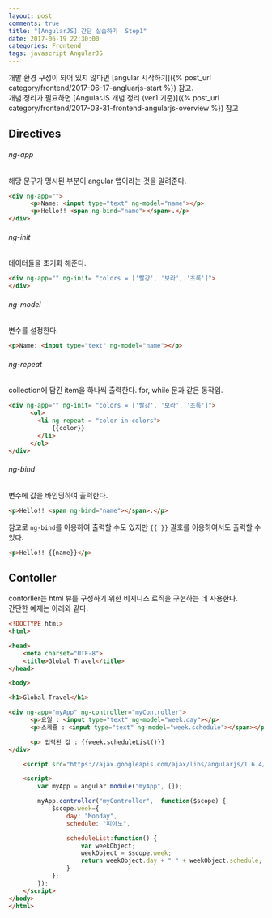 ```yaml
---
layout: post
comments: true
title: "[AngularJS] 간단 실습하기  Step1"
date: 2017-06-19 22:30:00
categories: Frontend
tags: javascript AngularJS
---
```


개발 환경 구성이 되어 있지 않다면 [angular 시작하기]({% post_url category/frontend/2017-06-17-angluarjs-start %}) 참고.    
개념 정리가 필요하면 [AngularJS 개념 정리 (ver1 기준)]({% post_url category/frontend/2017-03-31-frontend-angularjs-overview %}) 참고     
      
## Directives
###### ng-app
해당 문구가 명시된 부분이 angular 앱이라는 것을 알려준다.

```html
<div ng-app="">
	  <p>Name: <input type="text" ng-model="name"></p>
	  <p>Hello!! <span ng-bind="name"></span>.</p>
</div>
```

###### ng-init
데이터들을 초기화 해준다.

```html
<div ng-app="" ng-init= "colors = ['빨강', '보라', '초록']">
</div>
```

###### ng-model
변수를 설정한다.

```html
<p>Name: <input type="text" ng-model="name"></p>
```

###### ng-repeat
collection에 담긴 item을 하나씩 출력한다.  for, while 문과 같은 동작임.

```html
<div ng-app="" ng-init= "colors = ['빨강', '보라', '초록']">
	  <ol>
	  	<li ng-repeat = "color in colors">
	  		{{color}}
	  	</li>
	  </ol>
</div>
```

###### ng-bind
변수에 값을 바인딩하여 출력한다.
```html
<p>Hello!! <span ng-bind="name"></span>.</p>
```
    
참고로  `ng-bind`를 이용하여 출력할 수도 있지만 `{{ }}` 괄호를 이용하여서도 출력할 수 있다.
```html
<p>Hello!! {{name}}</p>	
```


## Contoller
contorller는 html 뷰를 구성하기 위한 비지니스 로직을 구현하는 데 사용한다.   
간단한 예제는 아래와 같다.
```html
<!DOCTYPE html>
<html>

<head>
	<meta charset="UTF-8">
	<title>Global Travel</title>
</head>

<body>

<h1>Global Travel</h1>

<div ng-app="myApp" ng-controller="myController">
	  <p>요일 : <input type="text" ng-model="week.day"></p>
	  <p>스케쥴 : <input type="text" ng-model="week.schedule"></span></p>

	  <p> 입력된 값 : {{week.scheduleList()}}
</div>

	<script src="https://ajax.googleapis.com/ajax/libs/angularjs/1.6.4/angular.min.js"></script>

	<script>
		var myApp = angular.module("myApp", []);

		myApp.controller("myController",  function($scope) {
			$scope.week={
				day: "Monday",
				schedule: "피아노",

				scheduleList:function() {
					var weekObject;
					weekObject = $scope.week;
					return weekObject.day + " " + weekObject.schedule;
				}
			};
		});
	</script>
</body>
</html>
```
